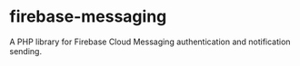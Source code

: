 # firebase-messaging
A PHP library for Firebase Cloud Messaging authentication and notification sending.
